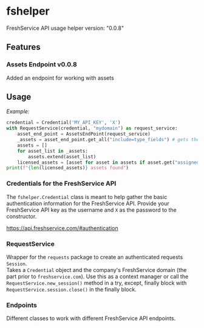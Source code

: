 # fshelper
FreshService API usage helper version: "0.0.8"

## Features
### Assets Endpoint v0.0.8
  Added an endpoint for working with assets

## Usage
*Example:*
```python
credential = Credential('MY_API_KEY', 'X')
with RequestService(credential, "mydomain") as request_service:
    asset_end_point = AssetsEndPoint(request_service)
    _assets = asset_end_point.get_all("include=type_fields") # gets the type_fields in the response data
    assets = []
    for asset_list in _assets:
        assets.extend(asset_list)
    licensed_assets = [asset for asset in assets if asset.get("assigned_on") is not None]
print(f"{len(licensed_assets)} assets found")
```

### Credentials for the FreshService API
The `fshelper.Credential` class is meant to help gather the basic authentication information for the FreshService API.
Provide your FreshService API key as the username and `X` as the password to the constructor.

https://api.freshservice.com/#authentication

### RequestService
Wrapper for the `requests` package to create an authenticated requests `Session`.   
Takes a `Credential` object and the company's FreshService domain (the part prior to `freshservice.com`).
Use this as a context manager or call the `RequestService.new_session()` method in a try, except, finally block with
`RequestService.session.close()` in the finally block.


### Endpoints
Different classes to work with different FreshService API endpoints.
